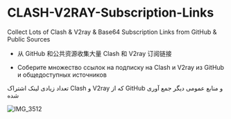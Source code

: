 # CLASH-V2RAY-Subscription-Links


Collect Lots of Clash & V2ray & Base64 Subscription Links from GitHub & Public Sources  

*   从 GitHub 和公共资源收集大量 Clash 和 V2ray 订阅链接

*   Соберите множество ссылок на подписку на Clash и V2ray из GitHub и общедоступных источников

   تعداد زیادی لینک اشتراک   Clash و V2ray که از GitHub و منابع عمومی دیگر جمع آوری شده


![IMG_3512](https://github.com/mermeroo/V2RAY-and-CLASH-Subscription-Links/assets/131429982/7d502b81-baca-4ed7-8987-de444106143d)




